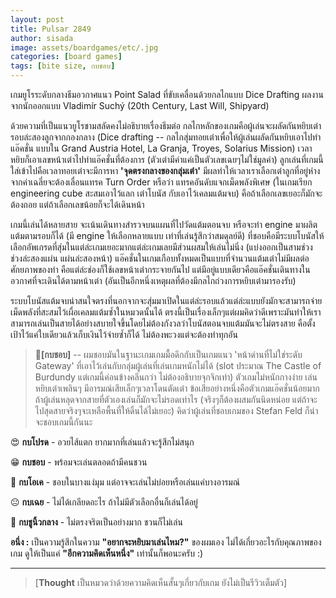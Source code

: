 ```yaml
---
layout: post
title: Pulsar 2849
author: sisada
image: assets/boardgames/etc/.jpg
categories: [board games]
tags: [bite size, กบชอบ]
---
```

เกมยูโรระดับกลางธีมอวกาศแนว Point Salad ที่ขับเคลื่อนด้วยกลไกแบบ Dice Drafting ผลงานจากนักออกแบบ Vladimír Suchý (20th Century, Last Will, Shipyard)

ด้วยความที่เป็นแนวยูโรชามสลัดคงไม่อธิบายเรื่องธีมต่อ กลไกหลักของเกมคือผู้เล่นจะผลัดกันหยิบเต๋ารอบล่ะสองลูกจากกองกลาง (Dice drafting -- กลไกสุ่มทอยเต๋าเพื่อให้ผู้เล่นผลัดกันหยิบเอาไปทำแอ๊คชั่น แบบใน Grand Austria Hotel, La Granja, Troyes, Solarius Mission) เวลาหยิบก็เอาเลขหน้าเต๋าไปทำแอ๊คชั่นที่ต้องการ (ตัวเต๋ามีค่าแค่เป็นตัวเลขเฉยๆไม่ใช่มูลค่า) ลูกเล่นที่เกมนี้ใส่เข้าไปคือเวลาทอยเต๋าจะมีการหา **'จุดตรงกลางของกลุ่มเต๋า'** มีผลทำให้เวลาเราเลือกเต๋าลูกที่อยู่ห่างจากค่าเฉลี่ยจะต้องเลื่อนแทรค Turn Order หรือว่า แทรคอันดับแจกเม็ดพลังพิเศษ (ในเกมเรียก engineering cube สะสมเอาไว้แลก เต๋าโบนัส กับเอาไว้เคลมแต้มจบ) คือถ้าเลือกเลขเยอะก็มักจะต้องถอย แต่ถ้าเลือกเลขน้อยก็จะได้เดินหน้า

เกมนี้เล่นได้หลายสาย จะเน้นเดินทางสำรวจบนแผนที่ไปวัดแต้มตอนจบ หรือจะทำ engine มาผลิตแต้มตามรอบก็ได้ (มี engine ให้เลือกหลายแบบ เท่าที่เล่นรู้สึกว่าสมดุลย์ดี) ที่ชอบคือมีระบบโบนัสให้เลือกอัพเกรดที่สุ่มในแต่ล่ะเกมเยอะมากแต่ล่ะเกมเลยมีส่วนผสมให้เล่นไม่นิ่ง (แบ่งออกเป็นสามช่วง ช่วงล่ะสองแผ่น แผ่นล่ะสองหน้า) แอ๊คชั่นในเกมเกือบทั้งหมดเป็นแบบที่จำนวนแต้มเต๋าไม่มีผลต่อศักยภาพของท่า คือแต่ล่ะช่องก็ใช้เลขหน้าเต๋ากระจายกันไป แต่มีอยู่แบบเดียวคือแอ๊คชั่นเดินทางในอวกาศที่จะเดินได้ตามหน้าเต๋า (อันเป็นอีกหนึ่งเหตุผลที่ต้องมีกลไกถ่วงการหยิบเต๋ามารองรับ)

ระบบโบนัสแต้มจบน่าสนใจตรงที่นอกจากจะสุ่มมาเปิดในแต่ล่ะรอบแล้วแต่ล่ะแบบยังมักจะสามารถจ่ายเม็ดพลังที่สะสมไว้เผื่อเคลมแต้มซ้ำในหมวดนั้นได้ ตรงนี้เป็นเรื่องเล็กๆแต่ผมคิดว่าดีเพราะมันทำให้เราสามารถเล่นเป็นสายได้อย่างสบายใจขึ้นโดยไม่ต้องกังวลว่าโบนัสตอนจบแต้มมันจะไม่ตรงสาย คือตั้งเป้าไว้แค่ใบเดียวแล้วเก็บเงินไว้จ่ายซ้ำก็ได้ ไม่ต้องพะวงแต่จะต้องทำทุกอัน

> 🐸**[กบชอบ]** -- ผมชอบมันในฐานะเกมเกมมื้อดึกกับเป็นเกมแนว 'หน้าด่านที่ไม่ใช่ระดับ Gateway' ที่เอาไว้เล่นกับกลุ่มผู้เล่นที่เล่นเกมหนักไม่ได้ (slot ประมาณ The Castle of Burdundy แต่เกมนี้ค่อนข้างคลีนกว่า ไม่ต้องอธิบายจุกจิกเท่า) ตัวเกมไม่หนักกางง่าย เล่นหยิบเต๋าเพลินๆ มีอารมณ์เสียเล็กๆเวลาโดนตัดเต๋า ข้อเสียอย่างหนึ่งคือตัวเกมแอ๊คชั่นน้อยมากถ้าผู้เล่นหลุดจากสายที่ตัวเองเล่นก็มักจะไม่รอดเท่าไร (จริงๆก็ต้องผสมกันนิดหน่อย แต่ถ้าจะไปสุดสายจริงๆจะเหลือพื้นที่ให้ดิ้นได้ไม่เยอะ) คิดว่าผู้เล่นที่ชอบเกมของ Stefan Feld ก็น่าจะชอบเกมนี้กันนะ


😍 **กบโปรด** - อวยไส้แตก ยากมากที่เล่นแล้วจะรู้สึกไม่สนุก

😁 **กบชอบ** - พร้อมจะเล่นตลอดถ้ามีคนชวน

🙂 **กบโอเค** - ชอบในบางแง่มุม แต่อาจจะเล่นไม่บ่อยหรือเล่นแค่บางอารมณ์

😐 **กบเฉย** - ไม่ได้เกลียดอะไร ถ้าไม่มีตัวเลือกอื่นก็เล่นได้อยู่

🖕 **กบชูนิ้วกลาง** - ไม่ตรงจริตเป็นอย่างมาก ชวนก็ไม่เล่น

**อนึ่ง :** เป็นความรู้สึกในความ **"อยากจะหยิบมาเล่นไหม?"** ของผมเอง ไม่ได้เกี่ยวอะไรกับคุณภาพของเกม ดูให้เป็นแค่ **"อีกความคิดเห็นหนึ่ง"** เท่านั้นก็พอนะครับ :)



---



> 
> [**Thought** เป็นหมวดว่าด้วยความคิดเห็นสั้นๆเกี่ยวกับเกม ยังไม่เป็นรีวิวเต็มตัว]
> 
> 
> 


 